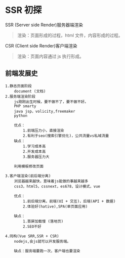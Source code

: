 # SSR 初探

SSR (Server side Render)服务器端渲染

> 渲染：页面形成的过程，html 文件，内容形成的过程。

CSR (Client side Render)客户端渲染

> 渲染：页面内容通过 js 执行形成。

## 前端发展史

    1.静态页面阶段
        document (文档)
    2.服务端渲染阶段
        js刚刚出生时候，要不做不了，要不做不好。
        PHP smarty
        java jsp，volicity,freemaker
        python

        优点：
            1.前端压力小，直接渲染
            2.有利于seo(搜索引擎优化)，公共流量vs私域流量
        缺点：
            1.学习成本高
            2.开发成本高
            3.服务器压力大

        利用模板修改页面

    3.客户端渲染(前后端分离)
        浏览器越来越快，意味着js能做的事越来越多
        css3，html5，cssnext，es678，设计模式，vue

        优点：
            1.前后端分离，前端(UI + 交互)，后端(API + 数据)
            2.体验好(hative),SPA(单页面应用)

        缺点：
            1.首屏加载慢 (落地页)
            2.SEO不好

    4.同构(Vue SRR,SSR + CSR)
        nodejs,会js就可以开发服务端。

        缺点：服务端要跑一次，客户端也要渲染

